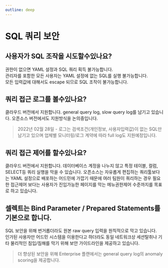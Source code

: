 ```yaml
---
outline: deep
---
```


# SQL 쿼리 보안

## 사용자가 SQL 조작을 시도할수있나요?

권한이 없으면 YAML 설정과 SQL 쿼리 획득 불가능합니다.  
관리자를 포함한 모든 사용자는 YAML 설정에 없는 SQL를 실행 불가능합니다.  
모든 입력값에 대해서도 escape 되므로 SQL 조작이 불가능합니다.

## 쿼리 접근 로그를 볼수있나요?

클라우드 버전에서 지원합니다. general query log, slow query log를 남기고 있습니다. 오픈소스 버전에서도 지원방식을 논의중입니다.

> 2022년 02월 28일 - 로그는 검색조건(개인정보, 사용자입력값)이 없는 SQL만 남기고 있으며 업체별 모니터링/로그 계약에 따라 full log도 지원예정입니다.

## 쿼리 접근 제어를 할수있나요?

클라우드 버전에서 지원합니다. 데이터베이스 계정을 나누지 않고 특정 테이블, 컬럼, SELECT등 쿼리 실행을 막을 수 있습니다. 오픈소스는 자유롭게 편집하는 쿼리툴보다는 YAML 설정으로 배포하는 어드민에 가깝기 때문에 여러 팀원이 쿼리하는 경우 필요한 접근제어 보다는 사용자가 진입가능한 페이지를 막는 메뉴권한제어 수준까지를 목표로 하고 있습니다.

## 셀렉트는 Bind Parameter / Prepared Statements를 기본으로 합니다.

SQL 보안을 위해 번거롭더라도 원본 raw query 입력을 원칙적으로 막고 있습니다.  
인가된 사용자만 어드민 시스템을 이용한다고 하더라도 동일 네트워크상 세션탈취나 기타 물리적인 침입/침해를 막기 위해 보안 가이드라인을 제공하고 있습니다.

> 더 향상된 보안을 위해 Enterprise 플랜에서는 general query log의 anomaly scoring을 제공합니다.